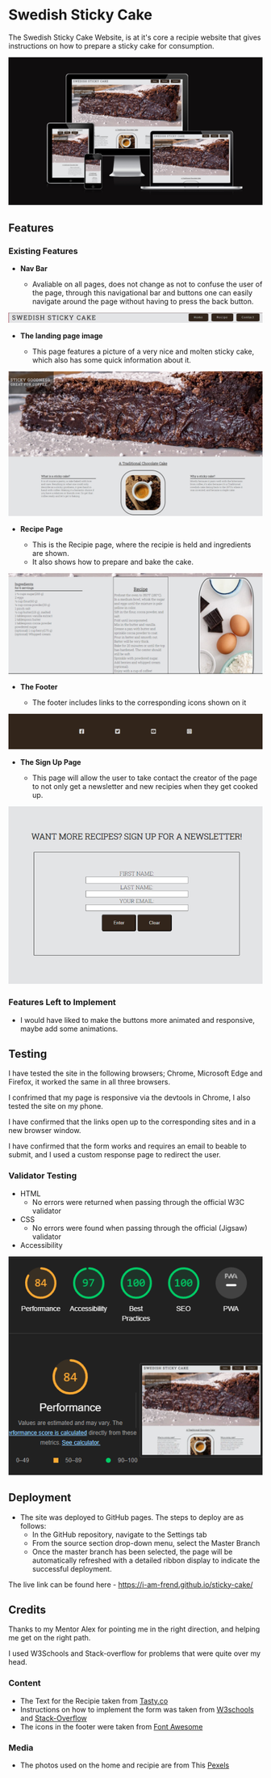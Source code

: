 # Swedish Sticky Cake

The Swedish Sticky Cake Website, is at it's core a recipie website that gives instructions on how to prepare a sticky cake for consumption.

![Responsice Mockup](docs/responive-mockup.png)

## Features

### Existing Features

- __Nav Bar__

  - Avaliable on all pages, does not change as not to confuse the user of the page, through this navigational bar and buttons one can easily navigate around the page without having to press the back button.

![Nav Bar](docs/nav-menu.png)

- __The landing page image__

  - This page features a picture of a very nice and molten sticky cake, which also has some quick information about it. 
 
![Landing Page](docs/landing-page.jpg)

- __Recipe Page__

  - This is the Recipie page, where the recipie is held and ingredients are shown.
  - It also shows how to prepare and bake the cake.

![Club Ethos](docs/recipie-site.png)

- __The Footer__

  - The footer includes links to the corresponding icons shown on it

![Footer](docs/footer.png)

- __The Sign Up Page__

  - This page will allow the user to take contact the creator of the page to not only get a newsletter and new recipies when they get cooked up.

![Sign Up](docs/newsletter.png)

### Features Left to Implement

- I would have liked to make the buttons more animated and responsive, maybe add some animations.

## Testing

I have tested the site in the following browsers; Chrome, Microsoft Edge and Firefox, it worked the same in all three browsers.

I confrimed that my page is responsive via the devtools in Chrome, I also tested the site on my phone.

I have confirmed that the links open up to the corresponding sites and in a new browser window.

I have confirmed that the form works and requires an email to beable to submit, and I used a custom response page to redirect the user.

### Validator Testing

- HTML
  - No errors were returned when passing through the official W3C validator
- CSS
  - No errors were found when passing through the official (Jigsaw) validator
- Accessibility

![Accessibility](docs/preformance.png)

## Deployment

- The site was deployed to GitHub pages. The steps to deploy are as follows:
  - In the GitHub repository, navigate to the Settings tab
  - From the source section drop-down menu, select the Master Branch
  - Once the master branch has been selected, the page will be automatically refreshed with a detailed ribbon display to indicate the successful deployment.

The live link can be found here - <https://i-am-frend.github.io/sticky-cake/>

## Credits

Thanks to my Mentor Alex for pointing me in the right direction, and helping me get on the right path.

I used W3Schools and Stack-overflow for problems that were quite over my head.

### Content

- The Text for the Recipie taken from [Tasty.co](https://tasty.co/recipe/swedish-sticky-chocolate-cake-kladdkaka)
- Instructions on how to implement the form was taken from [W3schools](https://www.w3schools.com) and [Stack-Overflow](https://stackoverflow.com)
- The icons in the footer were taken from [Font Awesome](https://fontawesome.com/)

### Media

- The photos used on the home and recipie are from This [Pexels](https://www.pexels.com)
